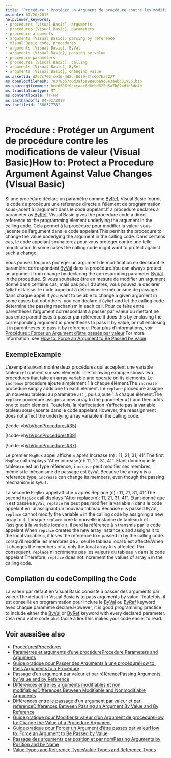 ```yaml
---
title: 'Procédure : Protéger un Argument de procédure contre les modifications de valeur (Visual Basic)'
ms.date: 07/20/2015
helpviewer_keywords:
- procedures [Visual Basic], arguments
- procedures [Visual Basic], parameters
- procedure arguments
- arguments [Visual Basic], passing by reference
- Visual Basic code, procedures
- arguments [Visual Basic], ByVal
- arguments [Visual Basic], passing by value
- procedure parameters
- procedures [Visual Basic], calling
- arguments [Visual Basic], ByRef
- arguments [Visual Basic], changing value
ms.assetid: d2b7c766-ce16-4d2c-8d79-3fc0e7ba2227
ms.openlocfilehash: 70378b57c6d3af5a98e0ba9c6e3aebc319561b1b
ms.sourcegitcommit: bce0586f0cccaae6d6cbd625d5a7b824d1d3de4b
ms.translationtype: MT
ms.contentlocale: fr-FR
ms.lasthandoff: 04/02/2019
ms.locfileid: "58837778"
---
```

# <a name="how-to-protect-a-procedure-argument-against-value-changes-visual-basic"></a><span data-ttu-id="94c83-102">Procédure : Protéger un Argument de procédure contre les modifications de valeur (Visual Basic)</span><span class="sxs-lookup"><span data-stu-id="94c83-102">How to: Protect a Procedure Argument Against Value Changes (Visual Basic)</span></span>
<span data-ttu-id="94c83-103">Si une procédure déclare un paramètre comme [ByRef](../../../../visual-basic/language-reference/modifiers/byref.md), Visual Basic fournit le code de procédure une référence directe à l’élément de programmation sous-jacent à l’argument dans le code appelant.</span><span class="sxs-lookup"><span data-stu-id="94c83-103">If a procedure declares a parameter as [ByRef](../../../../visual-basic/language-reference/modifiers/byref.md), Visual Basic gives the procedure code a direct reference to the programming element underlying the argument in the calling code.</span></span> <span data-ttu-id="94c83-104">Cela permet à la procédure pour modifier la valeur sous-jacente de l’argument dans le code appelant.</span><span class="sxs-lookup"><span data-stu-id="94c83-104">This permits the procedure to change the value underlying the argument in the calling code.</span></span> <span data-ttu-id="94c83-105">Dans certains cas, le code appelant souhaiterez pour vous protéger contre une telle modification.</span><span class="sxs-lookup"><span data-stu-id="94c83-105">In some cases the calling code might want to protect against such a change.</span></span>  
  
 <span data-ttu-id="94c83-106">Vous pouvez toujours protéger un argument de modification en déclarant le paramètre correspondant [ByVal](../../../../visual-basic/language-reference/modifiers/byval.md) dans la procédure.</span><span class="sxs-lookup"><span data-stu-id="94c83-106">You can always protect an argument from change by declaring the corresponding parameter [ByVal](../../../../visual-basic/language-reference/modifiers/byval.md) in the procedure.</span></span> <span data-ttu-id="94c83-107">Si vous souhaitez être en mesure de modifier un argument donné dans certains cas, mais pas pour d’autres, vous pouvez le déclarer `ByRef` et laisser le code appelant à déterminer le mécanisme de passage dans chaque appel.</span><span class="sxs-lookup"><span data-stu-id="94c83-107">If you want to be able to change a given argument in some cases but not others, you can declare it `ByRef` and let the calling code determine the passing mechanism in each call.</span></span> <span data-ttu-id="94c83-108">Pour ce faire entre parenthèses l’argument correspondant à passer par valeur ou mettant ne pas entre parenthèses à passer par référence.</span><span class="sxs-lookup"><span data-stu-id="94c83-108">It does this by enclosing the corresponding argument in parentheses to pass it by value, or not enclosing it in parentheses to pass it by reference.</span></span> <span data-ttu-id="94c83-109">Pour plus d'informations, voir [Procédure : Forcer un Argument d’être passés par valeur](./how-to-force-an-argument-to-be-passed-by-value.md).</span><span class="sxs-lookup"><span data-stu-id="94c83-109">For more information, see [How to: Force an Argument to Be Passed by Value](./how-to-force-an-argument-to-be-passed-by-value.md).</span></span>  
  
## <a name="example"></a><span data-ttu-id="94c83-110">Exemple</span><span class="sxs-lookup"><span data-stu-id="94c83-110">Example</span></span>  
 <span data-ttu-id="94c83-111">L’exemple suivant montre deux procédures qui acceptent une variable tableau et opèrent sur ses éléments.</span><span class="sxs-lookup"><span data-stu-id="94c83-111">The following example shows two procedures that take an array variable and operate on its elements.</span></span> <span data-ttu-id="94c83-112">Le `increase` procédure ajoute simplement 1 à chaque élément.</span><span class="sxs-lookup"><span data-stu-id="94c83-112">The `increase` procedure simply adds one to each element.</span></span> <span data-ttu-id="94c83-113">Le `replace` procédure assigne un nouveau tableau au paramètre `a()` , puis ajoute 1 à chaque élément.</span><span class="sxs-lookup"><span data-stu-id="94c83-113">The `replace` procedure assigns a new array to the parameter `a()` and then adds one to each element.</span></span> <span data-ttu-id="94c83-114">Toutefois, la réaffectation n’affecte pas la variable tableau sous-jacente dans le code appelant.</span><span class="sxs-lookup"><span data-stu-id="94c83-114">However, the reassignment does not affect the underlying array variable in the calling code.</span></span>  
  
 [!code-vb[VbVbcnProcedures#35](~/samples/snippets/visualbasic/VS_Snippets_VBCSharp/VbVbcnProcedures/VB/Class1.vb#35)]  
  
 [!code-vb[VbVbcnProcedures#38](~/samples/snippets/visualbasic/VS_Snippets_VBCSharp/VbVbcnProcedures/VB/Class1.vb#38)]  
  
 [!code-vb[VbVbcnProcedures#37](~/samples/snippets/visualbasic/VS_Snippets_VBCSharp/VbVbcnProcedures/VB/Class1.vb#37)]  
  
 <span data-ttu-id="94c83-115">Le premier `MsgBox` appel affiche « après Increase (n) : 11, 21, 31, 41".</span><span class="sxs-lookup"><span data-stu-id="94c83-115">The first `MsgBox` call displays "After increase(n): 11, 21, 31, 41".</span></span> <span data-ttu-id="94c83-116">Étant donné que le tableau `n` est un type référence, `increase` peut modifier ses membres, même si le mécanisme de passage est `ByVal`.</span><span class="sxs-lookup"><span data-stu-id="94c83-116">Because the array `n` is a reference type, `increase` can change its members, even though the passing mechanism is `ByVal`.</span></span>  
  
 <span data-ttu-id="94c83-117">La seconde `MsgBox` appel affiche « après Replace (n) : 11, 21, 31, 41".</span><span class="sxs-lookup"><span data-stu-id="94c83-117">The second `MsgBox` call displays "After replace(n): 11, 21, 31, 41".</span></span> <span data-ttu-id="94c83-118">Étant donné que `n` est passée `ByVal`, `replace` ne peut pas modifier la variable `n` dans le code appelant en lui assignant un nouveau tableau.</span><span class="sxs-lookup"><span data-stu-id="94c83-118">Because `n` is passed `ByVal`, `replace` cannot modify the variable `n` in the calling code by assigning a new array to it.</span></span> <span data-ttu-id="94c83-119">Lorsque `replace` crée la nouvelle instance de tableau `k` et l’assigne à la variable locale `a`, il perd la référence à `n` transmis par le code appelant.</span><span class="sxs-lookup"><span data-stu-id="94c83-119">When `replace` creates the new array instance `k` and assigns it to the local variable `a`, it loses the reference to `n` passed in by the calling code.</span></span> <span data-ttu-id="94c83-120">Lorsqu’il modifie les membres de `a`, seul le tableau local `k` est affecté.</span><span class="sxs-lookup"><span data-stu-id="94c83-120">When it changes the members of `a`, only the local array `k` is affected.</span></span> <span data-ttu-id="94c83-121">Par conséquent, `replace` n’incrémente pas les valeurs du tableau `n` dans le code appelant.</span><span class="sxs-lookup"><span data-stu-id="94c83-121">Therefore, `replace` does not increment the values of array `n` in the calling code.</span></span>  
  
## <a name="compiling-the-code"></a><span data-ttu-id="94c83-122">Compilation du code</span><span class="sxs-lookup"><span data-stu-id="94c83-122">Compiling the Code</span></span>  
 <span data-ttu-id="94c83-123">La valeur par défaut en Visual Basic consiste à passer des arguments par valeur.</span><span class="sxs-lookup"><span data-stu-id="94c83-123">The default in Visual Basic is to pass arguments by value.</span></span> <span data-ttu-id="94c83-124">Toutefois, il est conseillé en programmation pour inclure le [ByVal](../../../../visual-basic/language-reference/modifiers/byval.md) ou [ByRef](../../../../visual-basic/language-reference/modifiers/byref.md) keyword avec chaque paramètre déclaré.</span><span class="sxs-lookup"><span data-stu-id="94c83-124">However, it is good programming practice to include either the [ByVal](../../../../visual-basic/language-reference/modifiers/byval.md) or [ByRef](../../../../visual-basic/language-reference/modifiers/byref.md) keyword with every declared parameter.</span></span> <span data-ttu-id="94c83-125">Cela rend votre code plus facile à lire.</span><span class="sxs-lookup"><span data-stu-id="94c83-125">This makes your code easier to read.</span></span>  
  
## <a name="see-also"></a><span data-ttu-id="94c83-126">Voir aussi</span><span class="sxs-lookup"><span data-stu-id="94c83-126">See also</span></span>

- [<span data-ttu-id="94c83-127">Procédures</span><span class="sxs-lookup"><span data-stu-id="94c83-127">Procedures</span></span>](./index.md)
- [<span data-ttu-id="94c83-128">Paramètres et arguments d’une procédure</span><span class="sxs-lookup"><span data-stu-id="94c83-128">Procedure Parameters and Arguments</span></span>](./procedure-parameters-and-arguments.md)
- [<span data-ttu-id="94c83-129">Guide pratique pour Passer des Arguments à une procédure</span><span class="sxs-lookup"><span data-stu-id="94c83-129">How to: Pass Arguments to a Procedure</span></span>](./how-to-pass-arguments-to-a-procedure.md)
- [<span data-ttu-id="94c83-130">Passage d’un argument par valeur et par référence</span><span class="sxs-lookup"><span data-stu-id="94c83-130">Passing Arguments by Value and by Reference</span></span>](./passing-arguments-by-value-and-by-reference.md)
- [<span data-ttu-id="94c83-131">Différences entre les arguments modifiables et non modifiables</span><span class="sxs-lookup"><span data-stu-id="94c83-131">Differences Between Modifiable and Nonmodifiable Arguments</span></span>](./differences-between-modifiable-and-nonmodifiable-arguments.md)
- [<span data-ttu-id="94c83-132">Différences entre le passage d’un argument par valeur et par référence</span><span class="sxs-lookup"><span data-stu-id="94c83-132">Differences Between Passing an Argument By Value and By Reference</span></span>](./differences-between-passing-an-argument-by-value-and-by-reference.md)
- [<span data-ttu-id="94c83-133">Guide pratique pour Modifier la valeur d’un Argument de procédure</span><span class="sxs-lookup"><span data-stu-id="94c83-133">How to: Change the Value of a Procedure Argument</span></span>](./how-to-change-the-value-of-a-procedure-argument.md)
- [<span data-ttu-id="94c83-134">Guide pratique pour Forcer un Argument d’être passés par valeur</span><span class="sxs-lookup"><span data-stu-id="94c83-134">How to: Force an Argument to Be Passed by Value</span></span>](./how-to-force-an-argument-to-be-passed-by-value.md)
- [<span data-ttu-id="94c83-135">Passage des arguments par position et par nom</span><span class="sxs-lookup"><span data-stu-id="94c83-135">Passing Arguments by Position and by Name</span></span>](./passing-arguments-by-position-and-by-name.md)
- [<span data-ttu-id="94c83-136">Value Types and Reference Types</span><span class="sxs-lookup"><span data-stu-id="94c83-136">Value Types and Reference Types</span></span>](../../../../visual-basic/programming-guide/language-features/data-types/value-types-and-reference-types.md)
